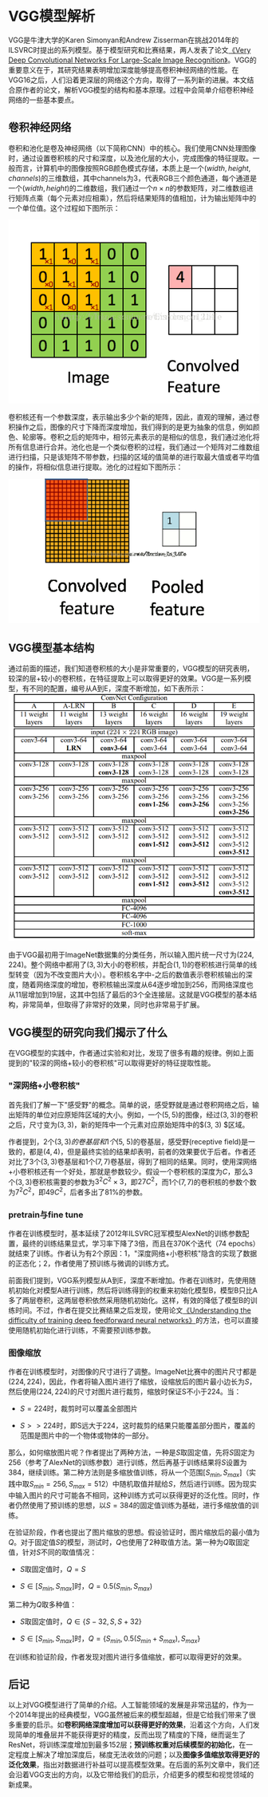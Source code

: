 
# VGG模型解析

VGG是牛津大学的Karen Simonyan和Andrew Zisserman在挑战2014年的ILSVRC时提出的系列模型。基于模型研究和比赛结果，两人发表了论文[《Very Deep Convolutional Networks For Large-Scale Image Recognition》](https://arxiv.org/abs/1409.1556)。VGG的重要意义在于，其研究结果表明增加深度能够提高卷积神经网络的性能。在VGG16之后，人们沿着更深层的网络这个方向，取得了一系列新的进展。本文结合原作者的论文，解析VGG模型的结构和基本原理。过程中会简单介绍卷积神经网络的一些基本要点。

## 卷积神经网络

卷积和池化是卷及神经网络（以下简称CNN）中的核心。我们使用CNN处理图像时，通过设置卷积核的尺寸和深度，以及池化层的大小，完成图像的特征提取。一般而言，计算机中的图像按照RGB颜色模式存储，本质上是一个$(width, height, channels)$的三维数组，其中channels为3，代表RGB三个颜色通道，每个通道是一个$(width, height)$的二维数组，我们通过一个$n\times n$的参数矩阵，对二维数组进行矩阵点乘（每个元素对应相乘），然后将结果矩阵的值相加，计为输出矩阵中的一个单位值。这个过程如下图所示：

![convolution_process](img/convolution_process.gif)

卷积核还有一个参数深度，表示输出多少个新的矩阵，因此，直观的理解，通过卷积操作之后，图像的尺寸下降而深度增加，我们得到的是更为抽象的信息，例如颜色、轮廓等。卷积之后的矩阵中，相邻元素表示的是相似的信息，我们通过池化将所有信息进行合并。池化也是一个类似卷积的过程，我们通过一个矩阵对二维数组进行扫描，只是该矩阵不带参数，扫描的区域的值简单的进行取最大值或者平均值的操作，将相似信息进行提取。池化的过程如下图所示：

![pooling_process](img/pooling_process.gif)

## VGG模型基本结构

通过前面的描述，我们知道卷积核的大小是非常重要的，VGG模型的研究表明，较深的层+较小的卷积核，在特征提取上可以取得更好的效果。VGG是一系列模型，有不同的配置，编号从A到E，深度不断增加，如下表所示：
![vgg_archs](img/vgg_layers_arch_table.png)

由于VGG最初用于ImageNet数据集的分类任务，所以输入图片统一尺寸为$(224, 224)$。整个网络中都用了$(3, 3)$大小的卷积核，并配合$(1, 1)$的卷积核进行简单的线型转变（因为不改变图片大小）。卷积核名字中-之后的数值表示卷积核输出的深度，随着网络深度的增加，卷积核输出深度从64逐步增加到256，而网络深度也从11层增加到19层，这其中包括了最后的3个全连接层。这就是VGG模型的基本结构，非常简单，但取得了非常好的效果，同时也非常易于扩展。

## VGG模型的研究向我们揭示了什么

在VGG模型的实践中，作者通过实验和对比，发现了很多有趣的规律。例如上面提到的"较深的网络+较小的卷积核"可以取得更好的特征提取性能。

### "深网络+小卷积核"

首先我们了解一下"感受野"的概念。简单的说，感受野就是通过卷积网络之后，输出矩阵的单位对应原矩阵区域的大小。例如，一个$(5, 5)$的图像，经过$(3, 3)$的卷积之后，尺寸变为$(3, 3)$，新的矩阵中一个元素对应原始矩阵中的$(3, 3) $区域。

作者提到，2个$(3, 3)的卷基层和1个$(5, 5)的卷基层，感受野(receptive field)是一致的，都是$(4, 4)$，但是最终实验的结果却表明，前者的效果要优于后者。作者还对比了3个$(3, 3)$卷基层和1个$(7, 7)$卷基层，得到了相同的结果。同时，使用深网络+小卷积核还有一个好处，那就是参数较少。假设一个卷积核的深度为$C$，那么3个$(3, 3)$卷积核需要的参数为$3^2C^2 \times 3$，即$27C^2$，而1个$(7, 7)$的卷积核的参数个数为$7^2C^2$，即$49C^2$，后者多出了81%的参数。

### pretrain与fine tune

作者在训练模型时，基本延续了2012年ILSVRC冠军模型AlexNet的训练参数配置，最终的训练结果显式，学习率下降了3倍，而且在370K个迭代（74 epochs）就结束了训练。作者认为有2个原因：1，"深度网络+小卷积核"隐含的实现了数据的正态化；2，作者使用了预训练与微调的训练方式。

前面我们提到，VGG系列模型从A到E，深度不断增加。作者在训练时，先使用随机初始化对模型A进行训练，然后将训练得到的权重来初始化模型B，模型B只比A多了两层卷积，这两层卷积依然采用随机初始化。这样，有效的降低了模型B的训练时间。不过，作者在提交比赛结果之后发现，使用论文[《Understanding the difficulty of training deep feedforward neural networks》](http://proceedings.mlr.press/v9/glorot10a/glorot10a.pdf)的方法，也可以直接使用随机初始化进行训练，不需要预训练参数。

### 图像缩放

作者在训练模型时，对图像的尺寸进行了调整。ImageNet比赛中的图片尺寸都是$(224, 224)$，因此，作者将输入图片进行了缩放，设缩放后的图片最小边长为$S$，然后使用$(224, 224)$的尺寸对图片进行裁剪，缩放时保证S不小于224。当：

- $S=224$时，裁剪时可以覆盖全部图片

- $S>>224$时，即S远大于224，这时裁剪的结果只能覆盖部分图片，覆盖的范围是图片中的一个物体或物体的一部分。

那么，如何缩放图片呢？作者提出了两种方法，一种是$S$取固定值，先将$S$固定为256（参考了AlexNet的训练参数）进行训练，然后再基于训练结果将$S$设置为384，继续训练。第二种方法则是多缩放值训练，将从一个范围$[S_{min}, S_{max}]$（实践中取$S_{min}=256, S_{max}=512$）中随机取值并赋给$S$，然后进行训练。因为现实中输入图片的尺寸可能各不相同，这种训练方式可以获得更好的泛化性。同时，作者仍然使用了预训练的思想，以$S=384$的固定值训练为基础，进行多缩放值的训练。

在验证阶段，作者也提出了图片缩放的思想。假设验证时，图片缩放后的最小值为$Q$。对于固定值$S$的模型，测试时，$Q$也使用了2种取值方法。第一种为$Q$取固定值，针对$S$不同的取值情况：

- $S$取固定值时，$Q=S$

- $S\in [S_{min}, S_{max}]$时，$Q=0.5(S_{min}, S_{max})$

第二种为$Q$取多种值：

- $S$取固定值时，$Q \in \{S-32, S, S+32\}$

- $S \in [S_{min}, S_{max}]$时，$Q=\{ S_{min}, 0.5(S_{min}+S_{max}), S_{max} \}$

在训练和验证阶段，作者发现对图片进行多值缩放，都可以取得更好的效果。

## 后记

以上对VGG模型进行了简单的介绍。人工智能领域的发展是非常迅猛的，作为一个2014年提出的经典模型，VGG虽然被后来的模型超越，但是它给我们带来了很多重要的启示。如**卷积网络深度增加可以获得更好的效果**，沿着这个方向，人们发现简单的堆叠层并不能获得更好的精度，反而出现了精度的下降，继而诞生了ResNet，将训练深度增加到最多152层；**预训练权重对后续模型的初始化**，在一定程度上解决了增加深度后，梯度无法收敛的问题；以及**图像多值缩放取得更好的泛化效果**，指出对数据进行补益可以提高模型效果。在后面的系列文章中，我们还会沿着VGG支出的方向，以及它带给我们的启示，介绍更多的模型和视觉领域的新成果。
